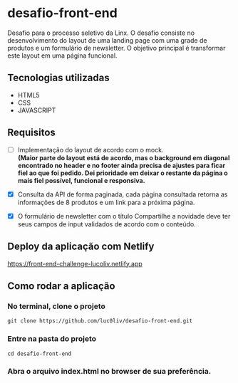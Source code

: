 # desafio-front-end
Desafio para o processo seletivo da Linx.
O desafio consiste no desenvolvimento do layout de uma landing page com uma grade de produtos e um formulário de newsletter. 
O objetivo principal é transformar este layout em uma página funcional. 

## Tecnologias utilizadas

- HTML5
- CSS
- JAVASCRIPT

## Requisitos
- [ ] Implementação do layout de acordo com o mock. <br><b>(Maior parte do layout está de acordo, mas o background em diagonal encontrado no header e no footer ainda precisa de ajustes para ficar fiel ao que foi pedido. Dei prioridade em deixar o restante da página o mais fiel possível, funcional e responsiva. </b>
- [x] Consulta da API de forma paginada, cada página consultada retorna as informações de 8 produtos e um link para a próxima página.
- [x] O formulário de newsletter com o título Compartilhe a novidade deve ter seus campos de input validados de acordo com o conteúdo.


## Deploy da aplicação com Netlify

https://front-end-challenge-lucoliv.netlify.app

## Como rodar a aplicação

### No terminal, clone o projeto
`git clone https://github.com/luc0liv/desafio-front-end.git`

### Entre na pasta do projeto
`cd desafio-front-end`

### Abra o arquivo index.html no browser de sua preferência.



